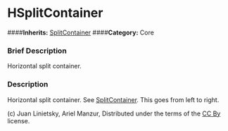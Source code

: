 #  HSplitContainer  
####**Inherits:** [SplitContainer](class_splitcontainer)
####**Category:** Core

###  Brief Description  
Horizontal split container.

###  Description  
Horizontal split container. See [SplitContainer](class_splitcontainer). This goes from left to right.


(c) Juan Linietsky, Ariel Manzur, Distributed under the terms of the [CC By](https://creativecommons.org/licenses/by/3.0/legalcode) license.
